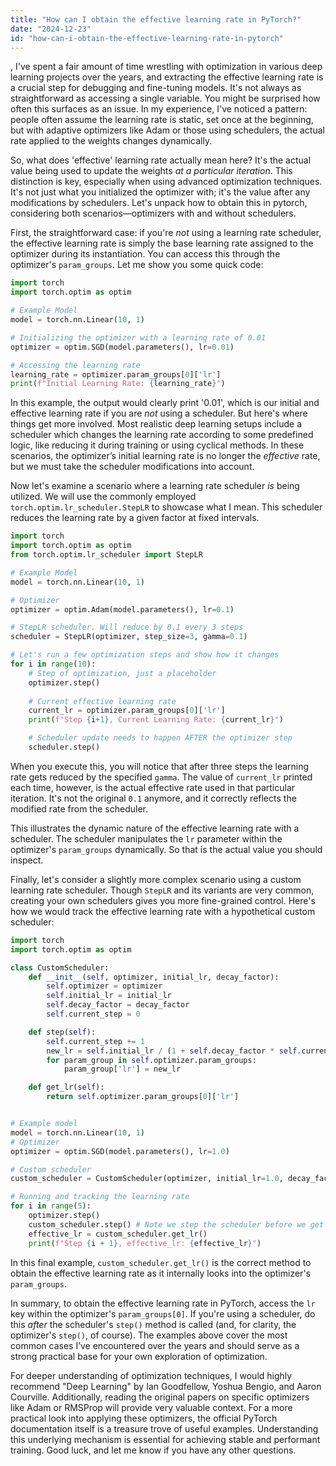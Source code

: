```yaml
---
title: "How can I obtain the effective learning rate in PyTorch?"
date: "2024-12-23"
id: "how-can-i-obtain-the-effective-learning-rate-in-pytorch"
---
```


,  I've spent a fair amount of time wrestling with optimization in various deep learning projects over the years, and extracting the effective learning rate is a crucial step for debugging and fine-tuning models. It's not always as straightforward as accessing a single variable. You might be surprised how often this surfaces as an issue. In my experience, I've noticed a pattern: people often assume the learning rate is static, set once at the beginning, but with adaptive optimizers like Adam or those using schedulers, the actual rate applied to the weights changes dynamically.

So, what does 'effective' learning rate actually mean here? It's the actual value being used to update the weights *at a particular iteration*. This distinction is key, especially when using advanced optimization techniques. It's not just what you initialized the optimizer with; it's the value after any modifications by schedulers. Let's unpack how to obtain this in pytorch, considering both scenarios—optimizers with and without schedulers.

First, the straightforward case: if you're *not* using a learning rate scheduler, the effective learning rate is simply the base learning rate assigned to the optimizer during its instantiation. You can access this through the optimizer's `param_groups`. Let me show you some quick code:

```python
import torch
import torch.optim as optim

# Example Model
model = torch.nn.Linear(10, 1)

# Initializing the optimizer with a learning rate of 0.01
optimizer = optim.SGD(model.parameters(), lr=0.01)

# Accessing the learning rate
learning_rate = optimizer.param_groups[0]['lr']
print(f"Initial Learning Rate: {learning_rate}")
```

In this example, the output would clearly print '0.01', which is our initial and effective learning rate if you are *not* using a scheduler. But here's where things get more involved. Most realistic deep learning setups include a scheduler which changes the learning rate according to some predefined logic, like reducing it during training or using cyclical methods. In these scenarios, the optimizer’s initial learning rate is no longer the *effective* rate, but we must take the scheduler modifications into account.

Now let's examine a scenario where a learning rate scheduler *is* being utilized. We will use the commonly employed `torch.optim.lr_scheduler.StepLR` to showcase what I mean. This scheduler reduces the learning rate by a given factor at fixed intervals.

```python
import torch
import torch.optim as optim
from torch.optim.lr_scheduler import StepLR

# Example Model
model = torch.nn.Linear(10, 1)

# Optimizer
optimizer = optim.Adam(model.parameters(), lr=0.1)

# StepLR scheduler. Will reduce by 0.1 every 3 steps
scheduler = StepLR(optimizer, step_size=3, gamma=0.1)

# Let's run a few optimization steps and show how it changes
for i in range(10):
    # Step of optimization, just a placeholder
    optimizer.step()
    
    # Current effective learning rate
    current_lr = optimizer.param_groups[0]['lr']
    print(f"Step {i+1}, Current Learning Rate: {current_lr}")

    # Scheduler update needs to happen AFTER the optimizer step
    scheduler.step()
```

When you execute this, you will notice that after three steps the learning rate gets reduced by the specified `gamma`. The value of `current_lr` printed each time, however, is the actual effective rate used in that particular iteration. It's not the original `0.1` anymore, and it correctly reflects the modified rate from the scheduler.

This illustrates the dynamic nature of the effective learning rate with a scheduler. The scheduler manipulates the `lr` parameter within the optimizer's `param_groups` dynamically. So that is the actual value you should inspect.

Finally, let's consider a slightly more complex scenario using a custom learning rate scheduler. Though `StepLR` and its variants are very common, creating your own schedulers gives you more fine-grained control. Here's how we would track the effective learning rate with a hypothetical custom scheduler:

```python
import torch
import torch.optim as optim

class CustomScheduler:
    def __init__(self, optimizer, initial_lr, decay_factor):
        self.optimizer = optimizer
        self.initial_lr = initial_lr
        self.decay_factor = decay_factor
        self.current_step = 0

    def step(self):
        self.current_step += 1
        new_lr = self.initial_lr / (1 + self.decay_factor * self.current_step)
        for param_group in self.optimizer.param_groups:
            param_group['lr'] = new_lr

    def get_lr(self):
        return self.optimizer.param_groups[0]['lr']


# Example model
model = torch.nn.Linear(10, 1)
# Optimizer
optimizer = optim.SGD(model.parameters(), lr=1.0)

# Custom scheduler
custom_scheduler = CustomScheduler(optimizer, initial_lr=1.0, decay_factor=0.1)

# Running and tracking the learning rate
for i in range(5):
    optimizer.step()
    custom_scheduler.step() # Note we step the scheduler before we get the learning rate this time
    effective_lr = custom_scheduler.get_lr()
    print(f"Step {i + 1}, effective_lr: {effective_lr}")

```

In this final example, `custom_scheduler.get_lr()` is the correct method to obtain the effective learning rate as it internally looks into the optimizer's `param_groups`.

In summary, to obtain the effective learning rate in PyTorch, access the `lr` key within the optimizer's `param_groups[0]`. If you're using a scheduler, do this *after* the scheduler's `step()` method is called (and, for clarity, the optimizer's `step()`, of course). The examples above cover the most common cases I’ve encountered over the years and should serve as a strong practical base for your own exploration of optimization.

For deeper understanding of optimization techniques, I would highly recommend "Deep Learning" by Ian Goodfellow, Yoshua Bengio, and Aaron Courville. Additionally, reading the original papers on specific optimizers like Adam or RMSProp will provide very valuable context. For a more practical look into applying these optimizers, the official PyTorch documentation itself is a treasure trove of useful examples. Understanding this underlying mechanism is essential for achieving stable and performant training. Good luck, and let me know if you have any other questions.
